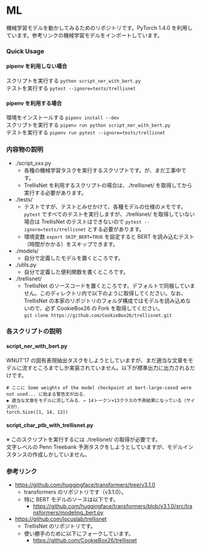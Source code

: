 # ML

機械学習モデルを動かしてみるためのリポジトリです。PyTorch 1.4.0 を利用しています。参考リンクの機械学習モデルをインポートしています。

### Quick Usage

#### pipenv を利用しない場合
スクリプトを実行する ```python script_ner_with_bert.py```  
テストを実行する ```pytest --ignore=tests/trellisnet```

#### pipenv を利用する場合
環境をインストールする ```pipenv install --dev```  
スクリプトを実行する ```pipenv run python script_ner_with_bert.py```  
テストを実行する ```pipenv run pytest --ignore=tests/trellisnet```

### 内容物の説明
- ./script_xxx.py
    - 各種の機械学習タスクを実行するスクリプトです。が、まだ工事中です。
    - TrellisNet を利用するスクリプトの場合は、./trellisnet/ を取得してから実行する必要があります。
- ./tests/
    - テストですが、テストとみせかけて、各種モデルの仕様のメモです。```pytest``` ですべてのテストを実行しますが、./trellisnet/ を取得していない場合は TrellisNet のテストはできないので ```pytest --ignore=tests/trellisnet``` とする必要があります。
    - 環境変数 ```export SKIP_BERT=TRUE``` を設定すると BERT を読み込むテスト（時間がかかる）をスキップできます。
- ./models/
    - 自分で定義したモデルを置くところです。
- ./utils.py
    - 自分で定義した便利関数を書くところです。
- ./trellisnet/
    - TrellisNet のソースコードを置くところです。デフォルトで同梱していません。このディレクトリ内で以下のように取得してください。なお、TrellisNet の本家のリポジトリのフォルダ構成ではモデルを読み込めないので、必ず CookieBox26 の Fork を取得してください。<br/> ```git clone https://github.com/CookieBox26/trellisnet.git```


### 各スクリプトの説明

#### script_ner_with_bert.py
WNUT’17 の固有表現抽出タスクをしようとしていますが、まだ適当な文章をモデルに流すところまでしか実装されていません。以下が標準出力に出力されるだけです。
```
# ここに Some weights of the model checkpoint at bert-large-cased were not used... に始まる警告文が出る．
◆ 適当な文章をモデルに流してみる．→ 14トークン×13クラスの予測結果になっている（サイズが）．
torch.Size([1, 14, 13])
```

#### script_char_ptb_with_trellisnet.py
※ このスクリプトを実行するには ./trellisnet/ の取得が必要です。  
文字レベルの Penn Treebank 予測タスクをしようとしていますが、モデルインスタンスの作成しかしていません。

### 参考リンク
- https://github.com/huggingface/transformers/tree/v3.1.0
    - transformers のリポジトリです（v3.1.0）。
    - 特に BERT モデルのソースは以下です。
        - https://github.com/huggingface/transformers/blob/v3.1.0/src/transformers/modeling_bert.py
- https://github.com/locuslab/trellisnet
    - TrellisNet のリポジトリです。
    - 使い勝手のために以下にフォークしています。
        - https://github.com/CookieBox26/trellisnet
